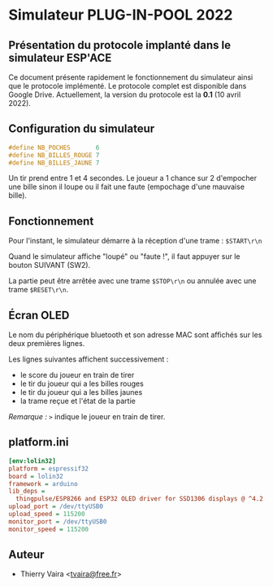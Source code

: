 # Simulateur PLUG-IN-POOL 2022

## Présentation du protocole implanté dans le simulateur ESP'ACE

Ce document présente rapidement le fonctionnement du simulateur ainsi que le protocole implémenté. Le protocole complet est disponible dans Google Drive. Actuellement, la version du protocole est la **0.1** (10 avril 2022).

## Configuration du simulateur

```cpp
#define NB_POCHES       6
#define NB_BILLES_ROUGE 7
#define NB_BILLES_JAUNE 7
```

Un tir prend entre 1 et 4 secondes. Le joueur a 1 chance sur 2 d'empocher une bille sinon il loupe ou il fait une faute (empochage d'une mauvaise bille).

## Fonctionnement

Pour l'instant, le simulateur démarre à la réception d'une trame : `$START\r\n`

Quand le simulateur affiche "loupé" ou "faute !", il faut appuyer sur le bouton SUIVANT (SW2).

La partie peut être arrêtée avec une trame `$STOP\r\n` ou annulée avec une trame `$RESET\r\n`.

## Écran OLED

Le nom du périphérique bluetooth et son adresse MAC sont affichés sur les deux premières lignes.

Les lignes suivantes affichent successivement :

- le score du joueur en train de tirer
- le tir du joueur qui a les billes rouges
- le tir du joueur qui a les billes jaunes
- la trame reçue et l'état de la partie

_Remarque :_ `>` indique le joueur en train de tirer.

## platform.ini

```ini
[env:lolin32]
platform = espressif32
board = lolin32
framework = arduino
lib_deps =
  thingpulse/ESP8266 and ESP32 OLED driver for SSD1306 displays @ ^4.2.0
upload_port = /dev/ttyUSB0
upload_speed = 115200
monitor_port = /dev/ttyUSB0
monitor_speed = 115200
```

## Auteur

- Thierry Vaira <<tvaira@free.fr>>
